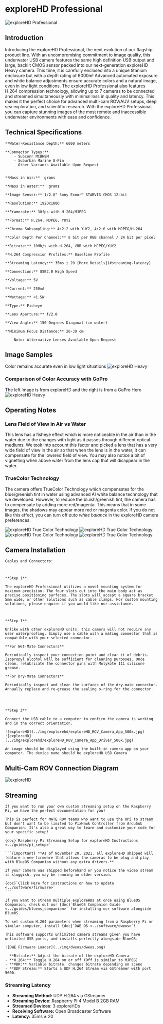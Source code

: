 # exploreHD Professional

![exploreHD Professional](https://dwe.ai/cdn/shop/files/eHDProFront.jpg?v=1689818657&width=600)

## Introduction

Introducing the exploreHD Professional, the next evolution of our flagship product line. With an uncompromising commitment to image quality, this underwater USB camera features the same high definition USB output and large, backlit CMOS sensor packed into our next-generation exploreHD Heavy camera. This time, it is carefully enclosed into a unique titanium enclosure but with a depth rating of 6000m! Advanced automated exposure and white balance adjustments ensure accurate colors and a natural image, even in low light conditions. The exploreHD Professional also features H.264 compression technology, allowing up to 7 cameras to be connected and streamed simultaneously with minimal loss in quality and latency. This makes it the perfect choice for advanced multi-cam ROV/AUV setups, deep sea exploration, and scientific research. With the exploreHD Professional, you can capture stunning images of the most remote and inaccessible underwater environments with ease and confidence.

## Technical Specifications

```{dropdown} Water-Resistance Specifications
**Water-Resistance Depth:** 6000 meters

**Connector Types:** 
    - Subconn MCBH8M
    - Suburban Marine 8-Pin
    - Other Variants Available Upon Request
```

<!-- TODO: WEIGHTS -->
```{dropdown} Physical Specifications

**Mass in Air:**  grams

**Mass in Water:**  grams
```

```{dropdown} Camera Specifications
**Image Sensor:** 1/2.8" Sony Exmor™ STARVIS CMOS 12-bit

**Resolution:** 1920x1080

**Framerate:** 30fps with H.264/MJPEG

**Format:** H.264, MJPEG, YUY2

**Chroma Subsampling:** 4:2:2 with YUY2, 4:2:0 with MJPEG/H.264

**Color Depth Per Channel:** 8 bit per RGB channel / 24 bit per pixel

**Bitrate:** 10Mb/s with H.264, VBR with MJPEG/YUY2 

**H.264 Compression Profiles:** Baseline Profile

**Streaming Latency:** 35ms ± 20 [More Details](#streaming-latency)

**Connection:** USB2.0 High Speed 

**Voltage:** 5V 

**Current:** 250mA

**Wattage:** <1.5W

```

```{dropdown} Lens Specifications
**Type:** Fisheye

**Lens Aperture:** f/2.0

**View Angle:** 150 Degrees Diagonal (in water)

**Minimum Focus Distance:** 20-30 cm

    Note: Alternative Lenses Available Upon Request
```

## Image Samples

Color remains accurate even in low light situations
![exploreHD Heavy](../img/explorehd/exploreHD_accurate_colors.jpg)

### Comparison of Color Accuracy with GoPro

The left Image is from exploreHD and the right is from a GoPro Hero
![exploreHD Heavy](../img/explorehd/GoPro_vs_exploreHD.jpg)

## Operating Notes

### Lens Field of View in Air vs Water

This lens has a fisheye effect which is more noticeable in the air than in the water due to the changes with light as it passes through different optical mediums. We took into account this factor and picked a lens that has a very wide field of view in the air so that when the lens is in the water, it can compensate for the lowered field of view. You may also notice a bit of vignetting when above water from the lens cap that will disappear in the water.

### TrueColor Technology

The camera offers TrueColor Technology which compensates for the blue/greenish tint in water using advanced AI white balance technology that we developed. However, to reduce the bluish/greenish tint, the camera has to compensate by adding more red/magenta. This means that in some images, the shadows may appear more red or magenta color. If you do not like this effect, you can turn off *auto white balance* in the exploreHD camera preferences.

![exploreHD True Color Technology](../img/explorehd/truecolor/1_c13a6d81-411d-4aeb-abea-f22e27f8e5be.jpg)
![exploreHD True Color Technology](../img/explorehd/truecolor/2_cc58ff7f-1c87-4681-8f8f-8687241c50eb.jpg)
![exploreHD True Color Technology](../img/explorehd/truecolor/3_f0d99052-aa08-402a-bd62-5e0bf0c442ea.jpg)
![exploreHD True Color Technology](../img/explorehd/truecolor/4_e9a1179c-a100-4de6-a14b-99a793a23089.jpg)

## Camera Installation

```{note}
Cables and Connectors:



```

```{dropdown} Mount Installation
**Step 1**

The exploreHD Professional utilizes a novel mounting system for maximum precision. The four slots cut into the main body act as precise positioning surfaces. The slots will accept a square bracket 5mm wide, or other solutions such as cable clamps. For custom mounting solutions, please enquire if you would like our assistance.


```

```{dropdown} Cable Waterproofing

**Step 1**

Unlike with other exploreHD units, this camera will not require any user waterproofing. Simply use a cable with a mating connector that is compatible with your selected connector. 

**For Wet-Mate Connectors**

Periodically inspect your connection point and clear it of debris. Isopropyl alcohol will be sufficient for cleaning purposes. Once clean, relubricate the connector pins with Molykote 111 silicone grease. 

**For Dry-Mate Connectors**

Periodically inspect and clean the surfaces of the dry-mate connector. Annually replace and re-grease the sealing o-ring for the connector.

```


````{dropdown} USB Connection



**Step 3**

Connect the USB cable to a computer to confirm the camera is working and in the correct orientation.

![exploreHD](../img/explorehd/exploreHD_ROV_Camera_App_500x.jpg)
![exploreHD](../img/explorehd/exploreHD_ROV_Camera_App_Driver_500x.jpg)

An image should be displayed using the built-in camera app on your computer. The device name should be exploreHD USB Camera

````

## Multi-Cam ROV Connection Diagram

![exploreHD](../img/explorehd/exploreHD_Connection_Diagram.JPG)

## Streaming

```{dropdown} Streaming via custom Raspberry Pi
If you want to run your own custom streaming setup on the Raspberry Pi, we have the perfect documentation for you! 

This is perfect for MATE ROV teams who want to use the RPi to stream but don't want to be limited to PixHawk Controller from ArduSub Companion. It's also a great way to learn and customize your code for your specific setup!

{doc}`Raspberry Pi Streaming Setup for exploreHD Instructions <../guides/pi_setup>`
```

````{dropdown} Streaming alongside BlueOS Companion
```{important} **As of November 20, 2021, all exploreHD shipped will feature a new firmware that allows the cameras to be plug and play with BlueOS Companion without any extra drivers.**

If your camera was shipped beforehand or you notice the video stream is sluggish, you may be running an older version.

{doc}`Click Here for instructions on how to update <../software/firmware>`
```

If you want to stream multiple exploreHDs at once using BlueOS Companion, check out our {doc}`BlueOS Companion Guide <../guides/blueos_companion>` for installing our software alongside BlueOS.
````

```{dropdown} H.264/Bitrate Control for Streaming
To set custom H.264 parameters when streaming from a Raspberry Pi or similar computer, install {doc}`DWE OS <../software/dweos>`!

This software supports unlimited camera streams given you have unlimited USB ports, and installs perfectly alongside BlueOS.

![DWE Firmware Loader](../img/dweos/dweos.png)

- **Bitrate:** Adjust the bitrate of the exploreHD Camera
- **H.264:** Toggle H.264 on or off (Off is similar to MJPEG)
- **VBR:** Variable bitrate, changes bitrate depending on scene
- **UDP Stream:** Starts a UDP H.264 Stream via GStreamer with port 5600.

```

### Streaming Latency

- **Streaming Method:** UDP H.264 via GStreamer
- **Streaming Device:** Raspberry Pi 4 Model B 2GB RAM
- **Streamed Devices:** 3 exploreHDs
- **Receiving Software:** Open Broadcaster Software
- **Latency:** 35ms ± 20

```{youtube} ZJl32Xt4jQQ
```


